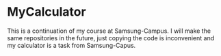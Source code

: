 # MyCalculator

This is a continuation of my course at Samsung-Campus. 
I will make the same repositories in the future, just copying the code is inconvenient and my calculator is a task from Samsung-Capus.
